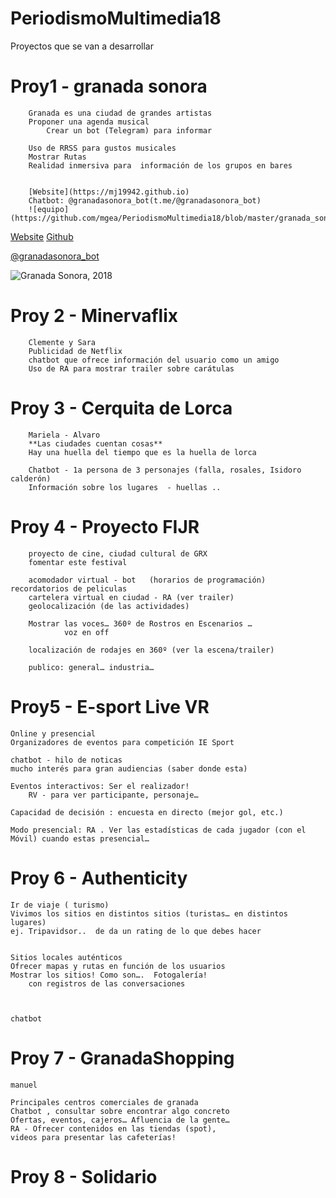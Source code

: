 # PeriodismoMultimedia18


Proyectos que se van a desarrollar 

Proy1 -  granada sonora 
========================================
		Granada es una ciudad de grandes artistas 
		Proponer una agenda musical 
    		Crear un bot (Telegram) para informar

		Uso de RRSS para gustos musicales 
		Mostrar Rutas
		Realidad inmersiva para  información de los grupos en bares
    

		[Website](https://mj19942.github.io)
		Chatbot: @granadasonora_bot(t.me/@granadasonora_bot)
		![equipo](https://github.com/mgea/PeriodismoMultimedia18/blob/master/granada_sonora.JPG)


[Website](https://mj19942.github.io)
[Github](https://github.com/mj19942)

[@granadasonora_bot](t.me/@granadasonora_bot)


![Granada Sonora, 2018](https://github.com/mgea/PeriodismoMultimedia18/blob/master/granada_sonora.JPG)

Proy 2 - Minervaflix
========================================
		Clemente y Sara 
		Publicidad de Netflix 
		chatbot que ofrece información del usuario como un amigo 
		Uso de RA para mostrar trailer sobre carátulas 


Proy 3 - Cerquita de Lorca 
========================================
		Mariela - Alvaro 
		**Las ciudades cuentan cosas** 
		Hay una huella del tiempo que es la huella de lorca 

		Chatbot - 1a persona de 3 personajes (falla, rosales, Isidoro calderón) 
		Información sobre los lugares  - huellas .. 


Proy 4 - Proyecto FIJR
========================================		
		proyecto de cine, ciudad cultural de GRX
		fomentar este festival 

		acomodador virtual - bot   (horarios de programación)  recordatorios de peliculas
		cartelera virtual en ciudad - RA (ver trailer)
		geolocalización (de las actividades) 

		Mostrar las voces… 360º de Rostros en Escenarios … 
				voz en off 

		localización de rodajes en 360º (ver la escena/trailer)

		publico: general… industria…


Proy5 - E-sport Live VR 
========================================
	Online y presencial 
	Organizadores de eventos para competición IE Sport

	chatbot - hilo de noticas 
	mucho interés para gran audiencias (saber donde esta) 

	Eventos interactivos: Ser el realizador! 
		RV - para ver participante, personaje… 

	Capacidad de decisión : encuesta en directo (mejor gol, etc.) 
	
	Modo presencial: RA . Ver las estadísticas de cada jugador (con el Móvil) cuando estas presencial… 



Proy 6 - Authenticity 
========================================
	Ir de viaje ( turismo) 
	Vivimos los sitios en distintos sitios (turistas… en distintos lugares)
	ej. Tripavidsor..  de da un rating de lo que debes hacer 

	
	Sitios locales auténticos 
	Ofrecer mapas y rutas en función de los usuarios
	Mostrar los sitios! Como son…. 	Fotogalería! 
		con registros de las conversaciones 



	chatbot 



Proy 7 -  GranadaShopping 
========================================
	manuel 

	Principales centros comerciales de granada 
	Chatbot , consultar sobre encontrar algo concreto 
	Ofertas, eventos, cajeros… Afluencia de la gente… 
	RA - Ofrecer contenidos en las tiendas (spot), 
	videos para presentar las cafeterías! 

	

	
Proy 8 -  Solidario
========================================
	  





